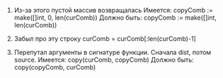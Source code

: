 1) Из-за этого пустой массив возвращалась
Имеется:
copyComb := make([]int, 0, len(curComb))
Должно быть:
copyComb := make([]int, len(curComb))

2) Забыл про эту строку
curComb = curComb[:len(curComb)-1]

3) Перепутал аргументы в сигнатуре функции. Сначала dist, потом source.
Имеется:
copy(curComb, copyComb)
Должно быть:
copy(copyComb, curComb)
